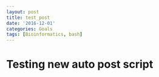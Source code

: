 ```yaml
---
layout: post
title: test_post
date: '2016-12-01'
categories: Goals
tags: [Bioinformatics, bash]
---
```


# Testing new auto post script


